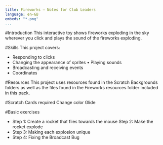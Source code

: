 ```yaml
---
title: Fireworks — Notes for Club Leaders                  
language: en-GB
embeds: "*.png"
...
```


#Introduction
This interactive toy shows fireworks exploding in the sky wherever you click and plays the sound of the fireworks exploding.

#Skills
This project covers:

* Responding to clicks
* Changing the appearance of sprites • Playing sounds
* Broadcasting and receiving events
* Coordinates

#Resources
This project uses resources found in the Scratch Backgrounds folders as well as the files found in the Fireworks resources folder included in this pack.

#Scratch Cards required
Change color Glide

#Basic exercises
* Step 1: Create a rocket that flies towards the mouse Step 2: Make the rocket explode
* Step 3: Making each explosion unique
* Step 4: Fixing the Broadcast Bug
